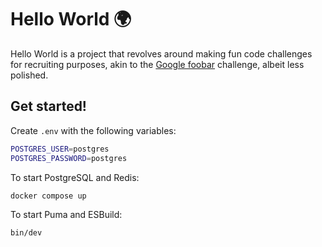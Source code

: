 # Hello World 🌍

Hello World is a project that revolves around making fun code challenges for recruiting purposes, akin to the [Google foobar](https://foobar.withgoogle.com/) challenge, albeit less polished.

## Get started!
Create `.env` with the following variables:
```bash
POSTGRES_USER=postgres
POSTGRES_PASSWORD=postgres
```

To start PostgreSQL and Redis:
```bash
docker compose up
```

To start Puma and ESBuild:
```bash
bin/dev
```
